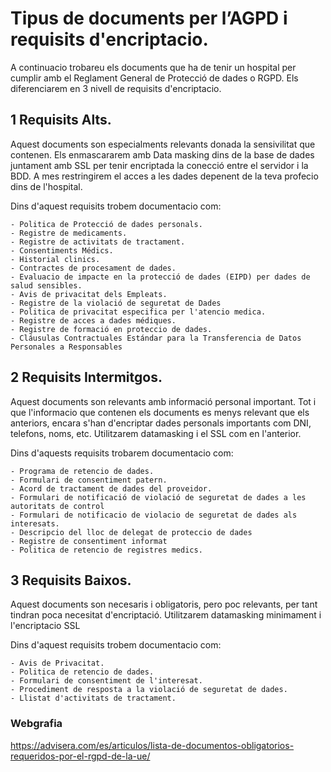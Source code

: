 # Tipus de documents per l’AGPD i requisits d'encriptacio.

A continuacio trobareu els documents que ha de tenir un hospital per cumplir amb el Reglament General de Protecció de dades o RGPD.
Els diferenciarem en 3 nivell de requisits d'encriptacio.

## 1 Requisits Alts.

Aquest documents son especialments relevants donada la sensivilitat que contenen. Els enmascararem amb Data masking dins de la base de dades juntament amb SSL per tenir encriptada la conecció entre el servidor i la BDD. A mes restringirem el acces a les dades depenent de la teva profecio dins de l'hospital.

Dins d'aquest requisits trobem documentacio com:

    - Politica de Protecció de dades personals.
    - Registre de medicaments.
    - Registre de activitats de tractament.
    - Consentiments Médics.
    - Historial clinics.
    - Contractes de procesament de dades.
    - Evaluacio de impacte en la protecció de dades (EIPD) per dades de salud sensibles.
    - Avis de privacitat dels Empleats.
    - Registre de la violació de seguretat de Dades
    - Politica de privacitat especifica per l'atencio medica.
    - Registre de acces a dades médiques.
    - Registre de formació en proteccio de dades.
    - Cláusulas Contractuales Estándar para la Transferencia de Datos Personales a Responsables

## 2 Requisits Intermitgos.

Aquest documents son relevants amb informació personal important. Tot i que l'informacio que contenen els documents es menys relevant que els anteriors, encara s'han d'encriptar dades personals importants com DNI, telefons, noms, etc. Utilitzarem datamasking i el SSL com en l'anterior.

Dins d'aquests requisits trobarem documentacio com:

    - Programa de retencio de dades.
    - Formulari de consentiment patern.
    - Acord de tractament de dades del proveidor.
    - Formulari de notificació de violació de seguretat de dades a les autoritats de control
    - Formulari de notificacio de violacio de seguretat de dades als interesats.
    - Descripcio del lloc de delegat de proteccio de dades
    - Registre de consentiment informat
    - Politica de retencio de registres medics.

## 3 Requisits Baixos.

Aquest documents son necesaris i obligatoris, pero poc relevants, per tant tindran poca necesitat d'encriptació. Utilitzarem datamasking minimament i l'encriptacio SSL

Dins d'aquest requisits trobem documentacio com:

    - Avis de Privacitat.
    - Politica de retencio de dades.
    - Formulari de consentiment de l'interesat.
    - Procediment de resposta a la violació de seguretat de dades.
    - Llistat d'activitats de tractament.


### Webgrafia
https://advisera.com/es/articulos/lista-de-documentos-obligatorios-requeridos-por-el-rgpd-de-la-ue/